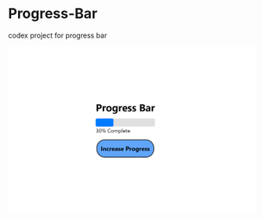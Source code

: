 # Progress-Bar
codex project for progress bar


![Screenshot](Screenshot%202024-06-24%20150836.png)
